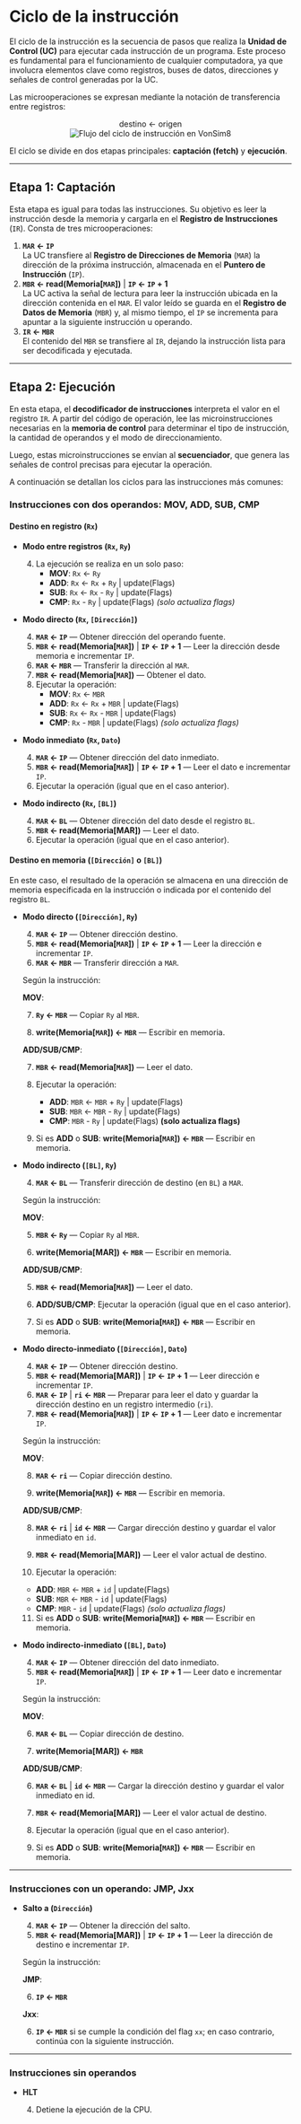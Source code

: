 # Ciclo de la instrucción

El ciclo de la instrucción es la secuencia de pasos que realiza la **Unidad de Control (UC)** para ejecutar cada instrucción de un programa. Este proceso es fundamental para el funcionamiento de cualquier computadora, ya que involucra elementos clave como registros, buses de datos, direcciones y señales de control generadas por la UC.

Las microoperaciones se expresan mediante la notación de transferencia entre registros:

<div style="text-align:center;">
destino ← origen
</div>

<div style="text-align:center;">
<img src="/images/cicloinstruccion3.png" alt="Flujo del ciclo de instrucción en VonSim8" style="max-width:85%;" />
</div>

El ciclo se divide en dos etapas principales: **captación (fetch)** y **ejecución**.

---

## Etapa 1: Captación

Esta etapa es igual para todas las instrucciones. Su objetivo es leer la instrucción desde la memoria y cargarla en el **Registro de Instrucciones** (`IR`). Consta de tres microoperaciones:

1. **`MAR` ← `IP`**  
   La UC transfiere al **Registro de Direcciones de Memoria** (`MAR`) la dirección de la próxima instrucción, almacenada en el **Puntero de Instrucción** (`IP`).
2. **`MBR` ← read(Memoria[`MAR`])** | **`IP` ← `IP` + 1**  
   La UC activa la señal de lectura para leer la instrucción ubicada en la dirección contenida en el `MAR`. El valor leído se guarda en el **Registro de Datos de Memoria** (`MBR`) y, al mismo tiempo, el `IP` se incrementa para apuntar a la siguiente instrucción u operando.
3. **`IR` ← `MBR`**  
   El contenido del `MBR` se transfiere al `IR`, dejando la instrucción lista para ser decodificada y ejecutada.

---

## Etapa 2: Ejecución

En esta etapa, el **decodificador de instrucciones** interpreta el valor en el registro `IR`. A partir del código de operación, lee las microinstrucciones necesarias en la **memoria de control** para determinar el tipo de instrucción, la cantidad de operandos y el modo de direccionamiento.

Luego, estas microinstrucciones se envían al **secuenciador**, que genera las señales de control precisas para ejecutar la operación.

A continuación se detallan los ciclos para las instrucciones más comunes:

### Instrucciones con dos operandos: **MOV**, **ADD**, **SUB**, **CMP**

#### Destino en registro (`Rx`)

- **Modo entre registros (`Rx`, `Ry`)**

  4. La ejecución se realiza en un solo paso:
     - **MOV**: `Rx` ← `Ry`
     - **ADD**: `Rx` ← `Rx` + `Ry` | update(Flags)
     - **SUB**: `Rx` ← `Rx` - `Ry` | update(Flags)
     - **CMP**: `Rx` - `Ry` | update(Flags) *(solo actualiza flags)*

- **Modo directo (`Rx`, `[Dirección]`)**

  4. **`MAR` ← `IP`** — Obtener dirección del operando fuente.
  5. **`MBR` ← read(Memoria[`MAR`])** | **`IP` ← `IP` + 1** — Leer la dirección desde memoria e incrementar `IP`.
  6. **`MAR` ← `MBR`** — Transferir la dirección al `MAR`.
  7. **`MBR` ← read(Memoria[`MAR`])** — Obtener el dato.
  8. Ejecutar la operación:
     - **MOV**: `Rx` ← `MBR`
     - **ADD**: `Rx` ← `Rx` + `MBR` | update(Flags)
     - **SUB**: `Rx` ← `Rx` - `MBR` | update(Flags)
     - **CMP**: `Rx` - `MBR` | update(Flags) *(solo actualiza flags)*

- **Modo inmediato (`Rx`, `Dato`)**

  4. **`MAR` ← `IP`** — Obtener dirección del dato inmediato.
  5. **`MBR` ← read(Memoria[`MAR`])** | **`IP` ← `IP` + 1** — Leer el dato e incrementar `IP`.
  6. Ejecutar la operación (igual que en el caso anterior).

- **Modo indirecto (`Rx`, `[BL]`)**

  4. **`MAR` ← `BL`** — Obtener dirección del dato desde el registro `BL`.
  5. **`MBR` ← read(Memoria[MAR])** — Leer el dato.
  6. Ejecutar la operación (igual que en el caso anterior).

#### Destino en memoria (`[Dirección]` o `[BL]`)

En este caso, el resultado de la operación se almacena en una dirección de memoria especificada en la instrucción o indicada por el contenido del registro `BL`.

- **Modo directo (`[Dirección]`, `Ry`)**

  4. **`MAR` ← `IP`** — Obtener dirección destino.
  5. **`MBR` ← read(Memoria[`MAR`])** | **`IP` ← `IP` + 1** — Leer la dirección e incrementar `IP`.
  6. **`MAR` ← `MBR`** — Transferir dirección a `MAR`.

  Según la instrucción:

  **MOV**:

  7. **`Ry` ← `MBR`** — Copiar `Ry` al `MBR`.

  8. **write(Memoria[`MAR`]) ← `MBR`**  — Escribir en memoria.

  **ADD/SUB/CMP**:

  7. **`MBR` ← read(Memoria[`MAR`])** — Leer el dato.

  8. Ejecutar la operación:
     - **ADD**: `MBR` ← `MBR` + `Ry` | update(Flags)
     - **SUB**: `MBR` ← `MBR` - `Ry` | update(Flags)
     - **CMP**: `MBR` - `Ry` | update(Flags) **(solo actualiza flags)**

  9. Si es **ADD** o **SUB**: **write(Memoria[`MAR`]) ← `MBR`**  — Escribir en memoria.

- **Modo indirecto (`[BL]`, `Ry`)**

  4. **`MAR` ← `BL`** — Transferir dirección de destino (en `BL`) a `MAR`.

  Según la instrucción:


  **MOV**:

  5. **`MBR` ← `Ry`** — Copiar `Ry` al `MBR`.

  6. **write(Memoria[MAR]) ← `MBR`** — Escribir en memoria.

   **ADD/SUB/CMP**:

  5. **`MBR` ← read(Memoria[`MAR`])** — Leer el dato.

  6. **ADD/SUB/CMP**: Ejecutar la operación (igual que en el caso anterior).

  7. Si es **ADD** o **SUB**: **write(Memoria[`MAR`]) ← `MBR`** — Escribir en memoria.

- **Modo directo-inmediato (`[Dirección]`, `Dato`)**

  4. **`MAR` ← `IP`** — Obtener dirección destino.
  5. **`MBR` ← read(Memoria[MAR])** | **`IP` ← `IP` + 1** — Leer dirección e incrementar `IP`.
  6. **`MAR` ← `IP`** | **`ri` ← `MBR`** — Preparar para leer el dato y guardar la dirección destino en un registro intermedio (`ri`).
  7. **`MBR` ← read(Memoria[`MAR`])** | **`IP` ← `IP` + 1** — Leer dato e incrementar `IP`.

  Según la instrucción:


  **MOV**: 
  
  8. **`MAR` ← `ri`** — Copiar dirección destino.

  9. **write(Memoria[`MAR`]) ← `MBR`** — Escribir en memoria.

  **ADD/SUB/CMP**:

  8. **`MAR` ← `ri`** | **`id` ← `MBR`** — Cargar dirección destino y guardar el valor inmediato en `id`.

  9. **`MBR` ← read(Memoria[MAR])** — Leer el valor actual de destino.

  10. Ejecutar la operación:
     - **ADD**: `MBR` ← `MBR` + `id`  | update(Flags)
     - **SUB**: `MBR` ← `MBR` - `id` | update(Flags)
     - **CMP**: `MBR` - `id` | update(Flags) *(solo actualiza flags)*
  11. Si es **ADD** o **SUB**: **write(Memoria[`MAR`]) ← `MBR`** — Escribir en memoria.

- **Modo indirecto-inmediato (`[BL]`, `Dato`)**

  4. **`MAR` ← `IP`** — Obtener dirección del dato inmediato.
  5. **`MBR` ← read(Memoria[`MAR`])** | **`IP` ← `IP` + 1** — Leer dato e incrementar `IP`.

  Según la instrucción:


  **MOV**:

  6. **`MAR` ← `BL`** — Copiar dirección de destino.

  7. **write(Memoria[MAR]) ← `MBR`**

  **ADD/SUB/CMP**:

  6. **`MAR` ← `BL`** | **`id` ← `MBR`** — Cargar la dirección destino y guardar el valor inmediato en id.

  7. **`MBR` ← read(Memoria[MAR])** — Leer el valor actual de destino.

  8. Ejecutar la operación (igual que en el caso anterior).

  9. Si es **ADD** o **SUB**: **write(Memoria[`MAR`]) ← `MBR`** — Escribir en memoria.

---

### Instrucciones con un operando: **JMP**, **Jxx**

- **Salto a (`Dirección`)**

  4. **`MAR` ← `IP`** — Obtener la dirección del salto.
  5. **`MBR` ← read(Memoria[MAR])** | **`IP` ← `IP` + 1** — Leer la dirección de destino e incrementar `IP`.

  Según la instrucción:

  **JMP**:

  6. **`IP` ← `MBR`**

  **Jxx**:

  6. **`IP` ← `MBR`** si se cumple la condición del flag `xx`; en caso contrario, continúa con la siguiente instrucción.

---

### Instrucciones sin operandos

- **HLT**

  4. Detiene la ejecución de la CPU.